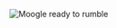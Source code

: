 ![Moogle ready to rumble](https://vignette2.wikia.nocookie.net/finalfantasy/images/1/1a/DungeonHeroX.jpg/revision/latest?cb=20080302151110)

